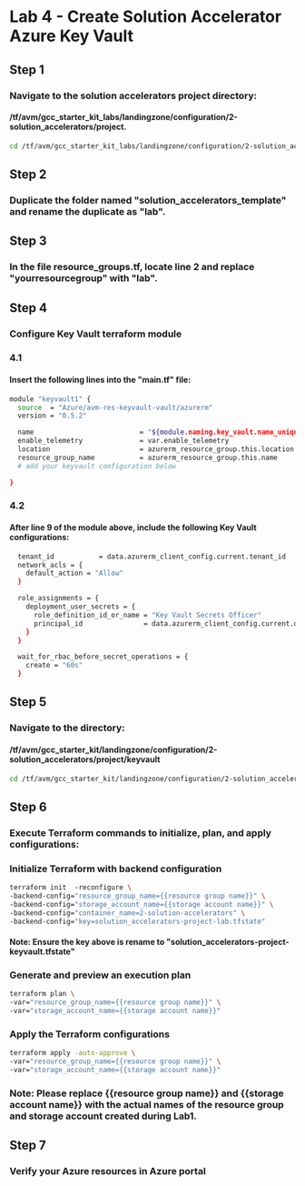 # Lab 4 - Create Solution Accelerator Azure Key Vault
## Step 1
### Navigate to the solution accelerators project directory: 
#### /tf/avm/gcc_starter_kit_labs/landingzone/configuration/2-solution_accelerators/project.

```bash
cd /tf/avm/gcc_starter_kit_labs/landingzone/configuration/2-solution_accelerators/project
```

## Step 2
### Duplicate the folder named "solution_accelerators_template" and rename the duplicate as "lab".

## Step 3
### In the file resource_groups.tf, locate line 2 and replace "yourresourcegroup" with "lab".

## Step 4
### Configure Key Vault terraform module

### 4.1
#### Insert the following lines into the "main.tf" file:

```bash
module "keyvault1" {
  source  = "Azure/avm-res-keyvault-vault/azurerm"
  version = "0.5.2"  

  name                          = "${module.naming.key_vault.name_unique}${random_string.this.result}" 
  enable_telemetry              = var.enable_telemetry
  location                      = azurerm_resource_group.this.location
  resource_group_name           = azurerm_resource_group.this.name
  # add your keyvault configuration below

}
```

### 4.2
#### After line 9 of the module above, include the following Key Vault configurations:

```bash
  tenant_id           = data.azurerm_client_config.current.tenant_id
  network_acls = {
    default_action = "Allow"
  }

  role_assignments = {
    deployment_user_secrets = {
      role_definition_id_or_name = "Key Vault Secrets Officer"
      principal_id               = data.azurerm_client_config.current.object_id
    }
  }

  wait_for_rbac_before_secret_operations = {
    create = "60s"
  }
```

## Step 5
### Navigate to the directory: 
#### /tf/avm/gcc_starter_kit/landingzone/configuration/2-solution_accelerators/project/keyvault

```bash
cd /tf/avm/gcc_starter_kit/landingzone/configuration/2-solution_accelerators/project/lab
```

## Step 6
### Execute Terraform commands to initialize, plan, and apply configurations:

### Initialize Terraform with backend configuration
```bash
terraform init  -reconfigure \
-backend-config="resource_group_name={{resource group name}}" \
-backend-config="storage_account_name={{storage account name}}" \
-backend-config="container_name=2-solution-accelerators" \
-backend-config="key=solution_accelerators-project-lab.tfstate"
```
#### Note: Ensure the key above is rename to "solution_accelerators-project-keyvault.tfstate"

### Generate and preview an execution plan
```bash
terraform plan \
-var="resource_group_name={{resource group name}}" \
-var="storage_account_name={{storage account name}}" 
```

### Apply the Terraform configurations
```bash
terraform apply -auto-approve \
-var="resource_group_name={{resource group name}}" \
-var="storage_account_name={{storage account name}}" 
```

### Note: Please replace {{resource group name}} and {{storage account name}} with the actual names of the resource group and storage account created during Lab1.

## Step 7
### Verify your Azure resources in Azure portal

